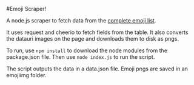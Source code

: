 #Emoji Scraper!

A node.js scraper to fetch data from the [complete emoji list](http://unicode.org/emoji/charts/full-emoji-list.html).

It uses request and cheerio to fetch fields from the table. It also converts the datauri images on the page and downloads them to disk as pngs.

To run, use ``npm install`` to download the node modules from the package.json file. Then use ``node index.js`` to run the script.

The script outputs the data in a data.json file. Emoji pngs are saved in an emojiimg folder.